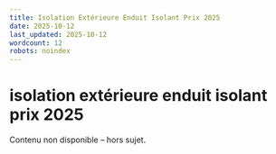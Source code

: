 ```yaml
---
title: Isolation Extérieure Enduit Isolant Prix 2025
date: 2025-10-12
last_updated: 2025-10-12
wordcount: 12
robots: noindex
---
```


# isolation extérieure enduit isolant prix 2025

Contenu non disponible – hors sujet.